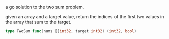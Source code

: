a go solution to the two sum problem.

given an array and a target value, return the indices of the first two values in
the array that sum to the target.

```go
type TwoSum func(nums []int32, target int32) (int32, bool)
```
